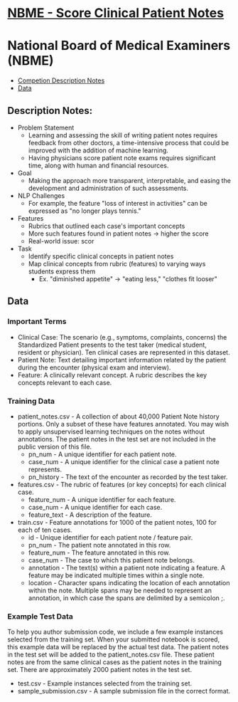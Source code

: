 # [NBME - Score Clinical Patient Notes](https://www.kaggle.com/c/nbme-score-clinical-patient-notes/overview)

# National Board of Medical Examiners (NBME)
  - [Competion Description Notes](#description-notes)
  - [Data](#data)

## Description Notes:
  - Problem Statement
    - Learning and assessing the skill of writing patient notes requires feedback from other doctors, a time-intensive process that could be improved with the addition of machine learning.
    - Having physicians score patient note exams requires significant time, along with human and financial resources.
  - Goal
    - Making the approach more transparent, interpretable, and easing the development and administration of such assessments.
  - NLP Challenges
    - For example, the feature "loss of interest in activities" can be expressed as "no longer plays tennis."  
  - Features
    - Rubrics that outlined each case's important concepts
    - More such features found in patient notes -> higher the score
    - Real-world issue: scor   
  - Task
    - Identify specific clinical concepts in patient notes
    - Map clinical concepts from rubric (features) to varying ways students express them
      - Ex. "diminished appetite" -> "eating less," "clothes fit looser"  


## Data 
### Important Terms
  - Clinical Case: The scenario (e.g., symptoms, complaints, concerns) the Standardized Patient presents to the test taker (medical student, resident or physician). Ten clinical cases are represented in this dataset.
  - Patient Note: Text detailing important information related by the patient during the encounter (physical exam and interview).
  - Feature: A clinically relevant concept. A rubric describes the key concepts relevant to each case.

### Training Data
  - patient_notes.csv - A collection of about 40,000 Patient Note history portions. Only a subset of these have features annotated. You may wish to apply unsupervised learning techniques on the notes without annotations. The patient notes in the test set are not included in the public version of this file.
    - pn_num - A unique identifier for each patient note.
    - case_num - A unique identifier for the clinical case a patient note represents.
    - pn_history - The text of the encounter as recorded by the test taker.
  - features.csv - The rubric of features (or key concepts) for each clinical case.
    - feature_num - A unique identifier for each feature.
    - case_num - A unique identifier for each case.
    - feature_text - A description of the feature.
  - train.csv - Feature annotations for 1000 of the patient notes, 100 for each of ten cases.
    - id - Unique identifier for each patient note / feature pair.
    - pn_num - The patient note annotated in this row.
    - feature_num - The feature annotated in this row.
    - case_num - The case to which this patient note belongs.
    - annotation - The text(s) within a patient note indicating a feature. A feature may be indicated multiple times within a single note.
    - location - Character spans indicating the location of each annotation within the note. Multiple spans may be needed to represent an annotation, in which case the spans are delimited by a semicolon ;.

### Example Test Data
To help you author submission code, we include a few example instances selected from the training set. When your submitted notebook is scored, this example data will be replaced by the actual test data. The patient notes in the test set will be added to the patient_notes.csv file. These patient notes are from the same clinical cases as the patient notes in the training set. There are approximately 2000 patient notes in the test set.
  - test.csv - Example instances selected from the training set.
  - sample_submission.csv - A sample submission file in the correct format.
